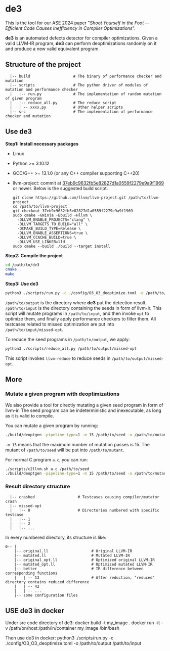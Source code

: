 # de3 
This is the tool for our ASE 2024 paper "*Shoot Yourself in the Foot -- Efficient Code Causes Inefficiency in Compiler Optimizations*".

**de3** is an automated defects detector for compiler optimizations. Given a valid LLVM-IR program, **de3** can perform deoptimizations randomly on it and produce a new valid equivalent program. 

## Structure of the project
```
  |-- build                   # The binary of performance checker and mutation
  |-- scripts                 # The python driver of modules of mutation and performance checker 
  |   |-- run.py              # The implementation of random mutation of given program
  |   |-- reduce_all.py       # The reduce script
  |   | -- xxxx.py            # Other helper scripts
  |-- src                     # The implementation of performance checker and mutation
```

## Use de3
**Step1: Install necessary packages**

- Linux
- Python >= 3.10.12
- GCC/G++ >= 13.1.0 (or any C++ compiler supporting C++20)

- llvm-project: commit at [37eb9c9632fb5e82827d1a0559f2279e9a9f1969](https://github.com/llvm/llvm-project/commit/37eb9c9632fb5e82827d1a0559f2279e9a9f1969) or newer. Below is the suggested build script.
  ```
  git clone https://github.com/llvm/llvm-project.git /path/to/llvm-project
  cd /path/to/llvm-project
  git checkout 37eb9c9632fb5e82827d1a0559f2279e9a9f1969
  sudo cmake -GNinja -Bbuild -Hllvm \
    -DLLVM_ENABLE_PROJECTS="clang" \
    -DLLVM_TARGETS_TO_BUILD="all" \
    -DCMAKE_BUILD_TYPE=Release \
    -DLLVM_ENABLE_ASSERTIONS=true \
    -DLLVM_CCACHE_BUILD=true \
    -DLLVM_USE_LINKER=lld
  sudo cmake --build ./build --target install
  ```
  

**Step2: Compile the project**

```sh
cd /path/to/de3
cmake .
make
```

**Step3: Use de3**

```sh
python3 ./scripts/run.py -c ./config/O3_O3_deoptimize.toml -o /path/to/output /path/to/input
```
`/path/to/output` is the directory where **de3** put the detection result.
`/path/to/input` is the directory containing the seeds in form of llvm-ir.
This script will mutate programs in `/path/to/input`, and then invoke `opt` to optimize them, and finally apply performance checkers to filter them. All testcases related to missed optimization are put into `/path/to/input/missed-opt`.

To reduce the seed programs in `/path/to/output`, we apply:

```sh
python3 ./scripts/reduce_all.py /path/to/output/missed-opt
```

This script invokes `llvm-reduce` to reduce seeds in `/path/to/output/missed-opt`.

## More

### Mutate a given program with deoptimizations
We also provide a tool for directly mutating a given seed program in form of llvm-ir.
The seed program can be indeterministic and inexecutable,
as long as it is valid to compile.

You can mutate a given program by running:
```sh
./build/deoptgen -pipeline-type=1 -m 15 /path/to/seed -o /path/to/mutant
```

`-m 15` means that the maximum number of mutation passes is 15. The mutant of `/path/to/seed` will be put into `/path/to/mutant`.

For normal C program `a.c`, you can run:

```sh
./scripts/c2llvm.sh a.c /path/to/seed
./build/deoptgen -pipeline-type=1 -m 15 /path/to/seed -o /path/to/mutant
```

### Result directory structure
```
  |-- crashed                   # Testcases causing compiler/mutator crash
  |-- missed-opt
  |   |-- 0                     # Directories numbered with specific testcase
  |   |-- 1
  |   |-- 2
  |   |-- ...
```

In every numbered directory, its structure is like:

```
0-- |
    |-- original.ll                   # Original LLVM-IR
    |-- mutated.ll                    # Mutated LLVM-IR
    |-- original_opt.ll               # Optimized original LLVM-IR
    |-- mutated_opt.ll                # Optimized mutated LLVM-IR
    |-- better                        # IR difference between corresponding functions
    |   | -- 13                       # After reduction, "reduced" directory contains reduced difference
    |   | -- 42
    |   | -- ...
    |-- some configuration files
```



## USE de3 in docker
Under src code directory of de3:
docker build -t my_image .
docker run -it -v /path/on/host:/path/in/container my_image /bin/bash

Then use de3 in docker:
python3 ./scripts/run.py -c ./config/O3_O3_deoptimize.toml -o /path/to/output /path/to/input
